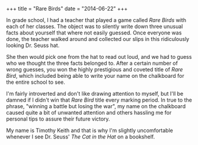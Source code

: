 +++
title = "Rare Birds"
date = "2014-06-22"
+++

In grade school, I had a teacher that played a game called *Rare Birds* with
each of her classes. The object was to silently write down three unusual facts
about yourself that where not easily guessed.<!--more-->
Once everyone was done, the teacher walked around and collected our slips in
this ridiculously looking Dr. Seuss hat.

She then would pick one from the hat to read out loud, and we had to guess who
we thought the three facts belonged to. After a certain number of wrong guesses,
you won the highly prestigious and coveted title of *Rare Bird*, which included
being able to write your name on the chalkboard for the entire school to see.

I'm fairly introverted and don't like drawing attention to myself, but I'll be
damned if I didn't win that *Rare Bird* title every marking period. In true to
the phrase, "winning a battle but losing the war", my name on the chalkboard
caused quite a bit of unwanted attention and others hassling me for personal
tips to assure their future victory.

My name is Timothy Keith and that is why I'm slightly uncomfortable whenever I
see Dr. Seuss' *The Cat in the Hat* on a bookshelf.
